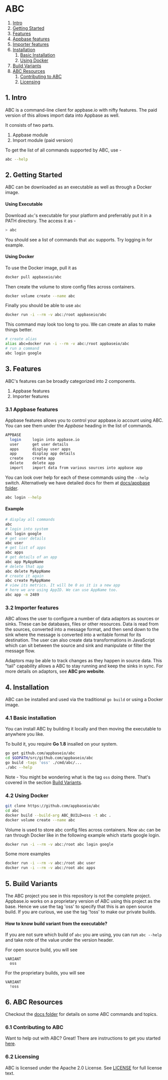 
# ABC

1. [Intro](#intro)
2. [Getting Started](#getting-started)
3. [Features](#features)
  1. [Appbase features](#appbase-features)
  2. [Importer features](#importer-features)
4. [Installation](#installation)
	1. [Basic Installation](#basic-installation)
	2. [Using Docker](#using-docker)
5. [Build Variants](#build-variants)
6. [ABC Resources](#abc-resources)
	1. [Contributing to ABC](#contributing-to-abc)
	2. [Licensing](#licensing)

<a name="intro"></a>
## 1. Intro

ABC is a command-line client for appbase.io with nifty features. The paid version of this allows import data into Appbase as well. 

It consists of two parts. 

1. Appbase module
2. Import module (paid version)

To get the list of all commands supported by ABC, use -

```sh
abc --help
```



<a name="getting-started"></a>
## 2. Getting Started

ABC can be downloaded as an executable as well as through a Docker image. 

#### Using Executable

Download `abc`'s executable for your platform and preferrably put it in a PATH directory.
The access it as -

```sh
> abc
```

You should see a list of commands that `abc` supports.
Try logging in for example.

#### Using Docker

To use the Docker image, pull it as 

```sh
docker pull appbaseio/abc
```

Then create the volume to store config files across containers.

```sh
docker volume create --name abc
```

Finally you should be able to use `abc`

```sh
docker run -i --rm -v abc:/root appbaseio/abc
```

This command may look too long to you. We can create an alias to make things better. 

```sh
# create alias
alias abc=docker run -i --rm -v abc:/root appbaseio/abc
# run a command
abc login google
```



<a name="features"></a>
## 3. Features

ABC's features can be broadly categorized into 2 components. 

1. Appbase features
2. Importer features

<a name="appbase-features"></a>
### 3.1 Appbase features

Appbase features allows you to control your appbase.io account using ABC. You can see them under the *Appbase* heading in the list of commands.

```sh
APPBASE
  login     login into appbase.io
  user      get user details
  apps      display user apps
  app       display app details
  create    create app
  delete    delete app
  import    import data from various sources into appbase app
```

You can look over help for each of these commands using the `--help` switch. 
Alternatively we have detailed docs for them at [docs/appbase folder](docs/appbase).


```sh
abc login --help
```

#### Example

```sh
# display all commands
abc
# login into system
abc login google
# get user details
abc user
# get list of apps
abc apps
# get details of an app
abc app MyAppName
# delete that app
abc delete MyAppName
# create it again
abc create MyAppName
# view its metrics. It will be 0 as it is a new app
# here we are using AppID. We can use AppName too.
abc app -m 2489
```

<a name="importer-features"></a>
### 3.2 Importer features

ABC allows the user to configure a number of data adaptors as sources or sinks. These can be databases, files or other resources. Data is read from the sources, converted into a message format, and then send down to the sink where the message is converted into a writable format for its destination. The user can also create data transformations in JavaScript which can sit between the source and sink and manipulate or filter the message flow.

Adaptors may be able to track changes as they happen in source data. This "tail" capability allows a ABC to stay running and keep the sinks in sync.
For more details on adaptors, see **ABC pro website**.



<a name="installation"></a>
## 4. Installation

ABC can be installed and used via the traditional `go build` or using a Docker image.

<a name="basic-installation"></a>
### 4.1 Basic installation

You can install ABC by building it locally and then moving the executable to anywhere you like. 

To build it, you require **Go 1.8** insalled on your system. 

```sh
go get github.com/appbaseio/abc
cd $GOPATH/src/github.com/appbaseio/abc
go build -tags 'oss' ./cmd/abc/...
./abc --help
```

Note - You might be wondering what is the tag `oss` doing there. That's covered in the section [Build Variants](#build-variants).

<a name="using-docker"></a>
### 4.2 Using Docker

```sh
git clone https://github.com/appbaseio/abc
cd abc
docker build --build-arg ABC_BUILD=oss -t abc .
docker volume create --name abc
```

Volume is used to store abc config files across containers.
Now `abc` can be ran through Docker like in the following example which starts google login.  

```sh
docker run -i --rm -v abc:/root abc login google
```

Some more examples

```sh
docker run -i --rm -v abc:/root abc user
docker run -i --rm -v abc:/root abc apps
```



<a name="build-variants"></a>
## 5. Build Variants

The ABC project you see in this repository is not the complete project. Appbase.io works on a proprietary version of ABC using this project as the base.
Hence we use the tag 'oss' to specify that this is an open source build. 
If you are curious, we use the tag '!oss' to make our private builds. 


#### How to know build variant from the executable? 

If you are not sure which build of `abc` you are using, you can run `abc --help` and take note of the value under the version header. 

For open source build, you will see

```
VARIANT
  oss
```

For the proprietary builds, you will see 

```
VARIANT
  !oss
```



<a name="abc-resources"></a>
## 6. ABC Resources

Checkout the [docs folder](docs/) for details on some ABC commands and topics.

<a name="contributing-to-abc"></a>
### 6.1 Contributing to ABC

Want to help out with ABC? Great! There are instructions to get you started [here](CONTRIBUTING.md).

<a name="licensing"></a>
### 6.2 Licensing

ABC is licensed under the Apache 2.0 License. See [LICENSE](LICENSE) for full license text.


